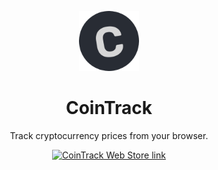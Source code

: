 <p align="center">
  <img src='public/icon128.png' alt='CoinTrack logo' height="96"/>
  <h1 align="center">CoinTrack</h1>
</p>
<p align="center">
  Track cryptocurrency prices from your browser. 
</p>
<p align="center">
  <a href="https://chrome.google.com/webstore/detail/cointrack/kkbdmddmbmgpincjhfeggojjchofkeeb/overview?authuser=2">
    <img src="https://storage.googleapis.com/chrome-gcs-uploader.appspot.com/image/WlD8wC6g8khYWPJUsQceQkhXSlv1/HRs9MPufa1J1h5glNhut.png" alt="CoinTrack Web Store link" width="300"/>
  </a>
</p>
